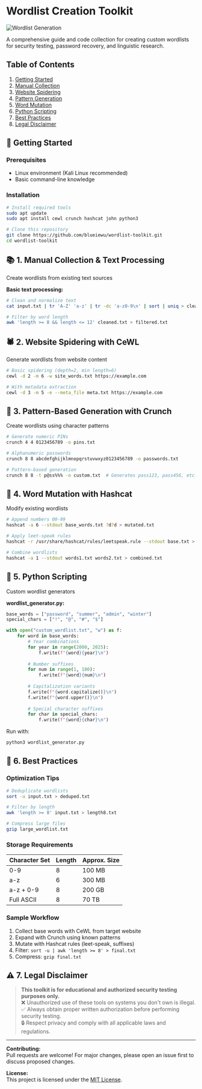 # Wordlist Creation Toolkit

![Wordlist Generation](https://via.placeholder.com/800x200.png?text=Wordlist+Generation+Toolkit)

A comprehensive guide and code collection for creating custom wordlists for security testing, password recovery, and linguistic research.

## Table of Contents
1. [Getting Started](#getting-started)
2. [Manual Collection](#manual-collection)
3. [Website Spidering](#cewl-spidering)
4. [Pattern Generation](#crunch)
5. [Word Mutation](#hashcat)
6. [Python Scripting](#python)
7. [Best Practices](#best-practices)
8. [Legal Disclaimer](#legal-disclaimer)

## <a name="getting-started"></a>🚀 Getting Started

### Prerequisites
- Linux environment (Kali Linux recommended)
- Basic command-line knowledge

### Installation
```bash
# Install required tools
sudo apt update
sudo apt install cewl crunch hashcat john python3

# Clone this repository
git clone https://github.com/blueiewu/wordlist-toolkit.git
cd wordlist-toolkit
```

## <a name="manual-collection"></a>📚 1. Manual Collection & Text Processing
Create wordlists from existing text sources

**Basic text processing:**
```bash
# Clean and normalize text
cat input.txt | tr 'A-Z' 'a-z' | tr -dc 'a-z0-9\n' | sort | uniq > cleaned.txt

# Filter by word length
awk 'length >= 8 && length <= 12' cleaned.txt > filtered.txt
```

## <a name="cewl-spidering"></a>🕷️ 2. Website Spidering with CeWL
Generate wordlists from website content

```bash
# Basic spidering (depth=2, min length=6)
cewl -d 2 -m 6 -w site_words.txt https://example.com

# With metadata extraction
cewl -d 3 -m 5 -e --meta_file meta.txt https://example.com
```

## <a name="crunch"></a>🔢 3. Pattern-Based Generation with Crunch
Create wordlists using character patterns

```bash
# Generate numeric PINs
crunch 4 4 0123456789 -o pins.txt

# Alphanumeric passwords
crunch 8 8 abcdefghijklmnopqrstuvwxyz0123456789 -o passwords.txt

# Pattern-based generation
crunch 8 8 -t p@ss%%% -o custom.txt  # Generates pass123, pass456, etc.
```

## <a name="hashcat"></a>🔄 4. Word Mutation with Hashcat
Modify existing wordlists

```bash
# Append numbers 00-99
hashcat -a 6 --stdout base_words.txt ?d?d > mutated.txt

# Apply leet-speak rules
hashcat -r /usr/share/hashcat/rules/leetspeak.rule --stdout base.txt > leet.txt

# Combine wordlists
hashcat -a 1 --stdout words1.txt words2.txt > combined.txt
```

## <a name="python"></a>🐍 5. Python Scripting
Custom wordlist generators

**wordlist_generator.py:**
```python
base_words = ["password", "summer", "admin", "winter"]
special_chars = ["!", "@", "#", "$"]

with open("custom_wordlist.txt", "w") as f:
    for word in base_words:
        # Year combinations
        for year in range(2000, 2025):
            f.write(f"{word}{year}\n")
        
        # Number suffixes
        for num in range(1, 100):
            f.write(f"{word}{num}\n")
        
        # Capitalization variants
        f.write(f"{word.capitalize()}\n")
        f.write(f"{word.upper()}\n")
        
        # Special character suffixes
        for char in special_chars:
            f.write(f"{word}{char}\n")
```

Run with:
```bash
python3 wordlist_generator.py
```

## <a name="best-practices"></a>🔐 6. Best Practices

### Optimization Tips
```bash
# Deduplicate wordlists
sort -u input.txt > deduped.txt

# Filter by length
awk 'length >= 8' input.txt > length8.txt

# Compress large files
gzip large_wordlist.txt
```

### Storage Requirements
| Character Set | Length | Approx. Size |
|---------------|--------|--------------|
| 0-9           | 8      | 100 MB       |
| a-z           | 6      | 300 MB       |
| a-z + 0-9     | 8      | 200 GB       |
| Full ASCII    | 8      | 70 TB        |

### Sample Workflow
1. Collect base words with CeWL from target website
2. Expand with Crunch using known patterns
3. Mutate with Hashcat rules (leet-speak, suffixes)
4. Filter: `sort -u | awk 'length >= 8' > final.txt`
5. Compress: `gzip final.txt`

## <a name="legal-disclaimer"></a>⚠️ 7. Legal Disclaimer

> **This toolkit is for educational and authorized security testing purposes only.**  
> ❌ Unauthorized use of these tools on systems you don't own is illegal.  
> ✅ Always obtain proper written authorization before performing security testing.  
> 🔒 Respect privacy and comply with all applicable laws and regulations.

---

**Contributing:**  
Pull requests are welcome! For major changes, please open an issue first to discuss proposed changes.

**License:**  
This project is licensed under the [MIT License](LICENSE).
